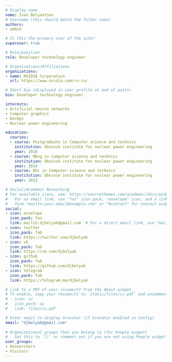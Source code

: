 ```yaml
---
# Display name
name: Ivan Belyavtsev
# Username (this should match the folder name)
authors:
- admin

# Is this the primary user of the site?
superuser: true

# Role/position
role: Developer technology engineer

# Organizations/Affiliations
organizations:
- name: NVIDIA Corporation
  url: https://www.nvidia.com/ru-ru/

# Short bio (displayed in user profile at end of posts)
bio: Developer technology engineer.

interests:
- Artificial neuron networks
- Computer graphics
- DevOps
- Nuclear power engineering

education:
  courses:
  - course: Postgraduate in Computer science and technics
    institution: Obninsk institute for nuclear power engineering
    year: 2018
  - course: MEng in Computer science and technics
    institution: Obninsk institute for nuclear power engineering
    year: 2014
  - course: BSc in Computer science and technics
    institution: Obninsk institute for nuclear power engineering
    year: 2012

# Social/Academic Networking
# For available icons, see: https://sourcethemes.com/academic/docs/widgets/#icons
#   For an email link, use "fas" icon pack, "envelope" icon, and a link in the
#   form "mailto:your-email@example.com" or "#contact" for contact widget.
social:
- icon: envelope
  icon_pack: fas
  link: mailto:djbelyak@gmail.com  # For a direct email link, use "mailto:test@example.org".
- icon: twitter
  icon_pack: fab
  link: https://twitter.com/djbelyak
- icon: vk
  icon_pack: fab
  link: https://vk.com/djbelyak
- icon: github
  icon_pack: fab
  link: https://github.com/djbelyak
- icon: telegram
  icon_pack: fab
  link: https://telegram.me/djbelyak

# Link to a PDF of your resume/CV from the About widget.
# To enable, copy your resume/CV to `static/files/cv.pdf` and uncomment the lines below.  
# - icon: cv
#   icon_pack: ai
#   link: files/cv.pdf

# Enter email to display Gravatar (if Gravatar enabled in Config)
email: "djbelyak@gmail.com"
  
# Organizational groups that you belong to (for People widget)
#   Set this to `[]` or comment out if you are not using People widget.  
user_groups:
- Researchers
- Visitors
---
```


